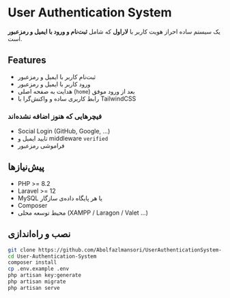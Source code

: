 # User Authentication System

یک سیستم ساده احراز هویت کاربر با **لاراول** که شامل **ثبت‌نام و ورود با ایمیل و رمزعبور** است.

>

## Features

- ثبت‌نام کاربر با ایمیل و رمزعبور
- ورود کاربر با ایمیل و رمزعبور
- هدایت به صفحه اصلی (`home`) بعد از ورود موفق
- رابط کاربری ساده و واکنش‌گرا با TailwindCSS

### فیچرهایی که هنوز اضافه نشده‌اند

- Social Login (GitHub, Google, …)
- تایید ایمیل و middleware `verified`
- فراموشی رمزعبور

## پیش‌نیازها

- PHP >= 8.2
- Laravel >= 12
- MySQL یا هر پایگاه داده‌ی سازگار
- Composer
- محیط توسعه محلی (XAMPP / Laragon / Valet …)

## نصب و راه‌اندازی

```bash
git clone https://github.com/Abolfazlmansori/UserAuthenticationSystem-.git
cd User-Authentication-System
composer install
cp .env.example .env
php artisan key:generate
php artisan migrate
php artisan serve
